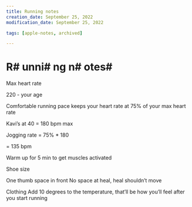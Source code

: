 ```yaml
---
title: Running notes
creation_date: September 25, 2022
modification_date: September 25, 2022

tags: [apple-notes, archived]

---
```



# R# unni# ng n# otes# 

Max heart rate 

220 - your age

Comfortable running pace keeps your heart rate at 75% of your max heart rate 

Kavi’s at 40 = 180 bpm max

Jogging rate = 75% * 180 

= 135 bpm

Warm up for 5 min to get muscles activated

Shoe size 

One thumb space in front
No space at heal, heal shouldn’t move 

Clothing
Add 10 degrees to the temperature, that’ll be how you’ll feel after you start running 
